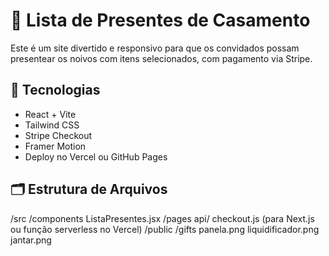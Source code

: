 # 💍 Lista de Presentes de Casamento

Este é um site divertido e responsivo para que os convidados possam presentear os noivos com itens selecionados, com pagamento via Stripe.

## 🔧 Tecnologias

- React + Vite
- Tailwind CSS
- Stripe Checkout
- Framer Motion
- Deploy no Vercel ou GitHub Pages

## 🗂 Estrutura de Arquivos

/src
/components
ListaPresentes.jsx
/pages
api/
checkout.js (para Next.js ou função serverless no Vercel)
/public
/gifts
panela.png
liquidificador.png
jantar.png
